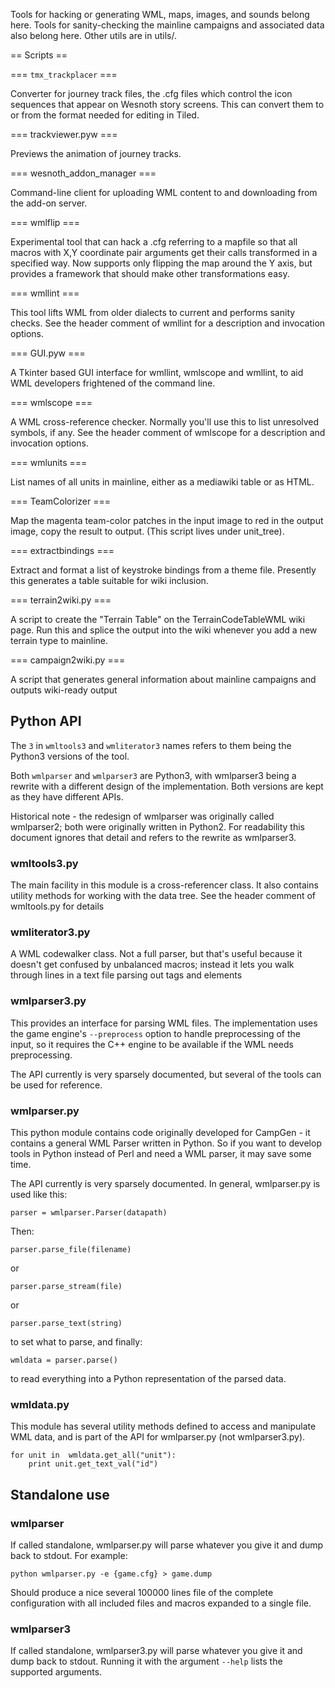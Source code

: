 Tools for hacking or generating WML, maps, images, and sounds belong here.
Tools for sanity-checking the mainline campaigns and associated data
also belong here. Other utils are in utils/.

== Scripts ==

=== `tmx_trackplacer` ===

Converter for journey track files, the .cfg files which control the icon
sequences that appear on Wesnoth story screens. This can convert them to
or from the format needed for editing in Tiled.

=== trackviewer.pyw ===

Previews the animation of journey tracks.

=== wesnoth_addon_manager ===

Command-line client for uploading WML content to and downloading from
the add-on server.

=== wmlflip ===

Experimental tool that can hack a .cfg referring to a mapfile so that
all macros with X,Y coordinate pair arguments get their calls transformed
in a specified way.  Now supports only flipping the map around the Y
axis, but provides a framework that should make other transformations
easy.

=== wmllint ===

This tool lifts WML from older dialects to current and performs sanity checks.
See the header comment of wmllint for a description and invocation options.

=== GUI.pyw ===

A Tkinter based GUI interface for wmllint, wmlscope and wmllint, to aid WML
developers frightened of the command line.

=== wmlscope ===

A WML cross-reference checker.  Normally you'll use this to list
unresolved symbols, if any.  See the header comment of wmlscope for a
description and invocation options.

=== wmlunits ===

List names of all units in mainline, either as a mediawiki table or
as HTML.

=== TeamColorizer ===

Map the magenta team-color patches in the input image to red in the
output image, copy the result to output.  (This script lives under
unit_tree).

=== extractbindings ===

Extract and format a list of keystroke bindings from a theme file.
Presently this generates a table suitable for wiki inclusion.

=== terrain2wiki.py ===

A script to create the "Terrain Table" on the TerrainCodeTableWML wiki page.
Run this and splice the output into the wiki whenever you add a new
terrain type to mainline.

=== campaign2wiki.py ===

A script that generates general information about mainline campaigns and
outputs wiki-ready output

Python API
----------

The `3` in `wmltools3` and `wmliterator3` names refers to them being the
Python3 versions of the tool.

Both `wmlparser` and `wmlparser3` are Python3, with wmlparser3 being a rewrite
with a different design of the implementation. Both versions are kept as they
have different APIs.

Historical note - the redesign of wmlparser was originally called wmlparser2;
both were originally written in Python2. For readability this document ignores
that detail and refers to the rewrite as wmlparser3.

### wmltools3.py

The main facility in this module is a cross-referencer class.
It also contains utility methods for working with the data tree.
See the header comment of wmltools.py for details

### wmliterator3.py

A WML codewalker class.  Not a full parser, but that's useful because
it doesn't get confused by unbalanced macros; instead it lets you
walk through lines in a text file parsing out tags and elements

### wmlparser3.py

This provides an interface for parsing WML files. The implementation uses the
game engine's `--preprocess` option to handle preprocessing of the input, so
it requires the C++ engine to be available if the WML needs preprocessing.

The API currently is very sparsely documented, but several of the tools can be
used for reference.

### wmlparser.py

This python module contains code originally developed for CampGen - it contains
a general WML Parser written in Python. So if you want to develop tools in
Python instead of Perl and need a WML parser, it may save some time.

The API currently is very sparsely documented. In general, wmlparser.py
is used like this:

    parser = wmlparser.Parser(datapath)

Then:

    parser.parse_file(filename)

or

    parser.parse_stream(file)

or

    parser.parse_text(string)

to set what to parse, and finally:

    wmldata = parser.parse()

to read everything into a Python representation of the parsed data.

### wmldata.py

This module has several utility methods defined to access and manipulate
WML data, and is part of the API for wmlparser.py (not wmlparser3.py).

    for unit in  wmldata.get_all("unit"):
        print unit.get_text_val("id")

Standalone use
--------------

### wmlparser

If called standalone, wmlparser.py will parse whatever you give it and
dump back to stdout. For example:

    python wmlparser.py -e {game.cfg} > game.dump

Should produce a nice several 100000 lines file of the complete configuration
with all included files and macros expanded to a single file.

### wmlparser3

If called standalone, wmlparser3.py will parse whatever you give it and
dump back to stdout. Running it with the argument `--help` lists the supported
arguments.
